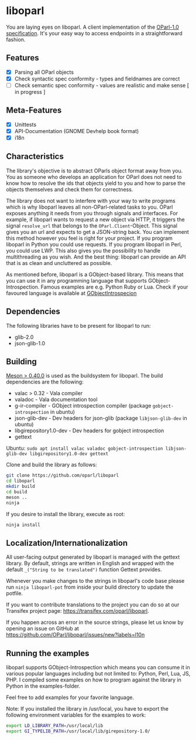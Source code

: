 liboparl
========

You are laying eyes on liboparl. A client implementation of the [OParl-1.0 specification](https://github.com/OParl/spec).
It's your easy way to access endpoints in a straightforward fashion.

Features
--------

  * [x] Parsing all OParl objects
  * [x] Check syntactic spec conformity - types and fieldnames are correct
  * [ ] Check semantic spec conformity - values are realistic and make sense [ in progress ]

Meta-Features
-------------

  * [x] Unittests
  * [x] API-Documentation (GNOME Devhelp book format)
  * [x] i18n

Characteristics
---------------

The library's objective is to abstract OParls object format away from you. You as someone
who develops an application for OParl does not need to know how to resolve the ids that
objects yield to you and how to parse the objects themselves and check them for correctness.

The library does not want to interfere with your way to write programs which is why liboparl
leaves all non-OParl-related tasks to you. OParl exposes anything it needs from you through
signals and interfaces. For example, if liboparl wants to request a new object via HTTP, it
triggers the signal ```resolve_url``` that belongs to the ```OParl.Client```-Object. This
signal gives you an url and expects to get a JSON-string back. You can implement this method
however you feel is right for your project. If you program liboparl in Python you could use
requests. If you program liboparl in Perl, you could use LWP. This also gives you the
possibility to handle multithreading as you wish. And the best thing: liboparl can provide
an API that is as clean and uncluttered as possible.

As mentioned before, liboparl is a GObject-based library. This means that you can use it in
any programming language that supports GObject-Introspection. Famous examples are e.g. Python
Ruby or Lua. Check if your favoured language is available at
[GObjectIntrospecion](https://wiki.gnome.org/action/show/Projects/GObjectIntrospection/Users)

Dependencies
------------

The following libraries have to be present for liboparl to run:

  * glib-2.0
  * json-glib-1.0

Building
--------

[Meson > 0.40.0](http://mesonbuild.com) is used as the buildsystem for liboparl. The build dependencies
are the following:

  * valac > 0.32 - Vala compiler
  * valadoc - Vala documentation tool
  * g-ir-compiler - GObject introspection compiler (package `gobject-introspection` in ubuntu)
  * json-glib-dev - Dev headers for json-glib (package `libjson-glib-dev` in ubuntu)
  * libgirepository1.0-dev - Dev headers for gobject introspection
  * gettext

Ubuntu: `sudo apt install valac valadoc gobject-introspection libjson-glib-dev libgirepository1.0-dev gettext`

Clone and build the library as follows:

```bash
git clone https://github.com/oparl/liboparl
cd liboparl
mkdir build
cd build
meson ..
ninja
```

If you desire to install the library, execute as root:

```bash
ninja install
```

Localization/Internationalization
---------------------------------

All user-facing output generated by liboparl is managed with the gettext library. By default,
strings are written in English and wrapped with the default `_("String to be translated")`
function Gettext provides.

Whenever you make changes to the strings in liboparl's code base please run
`ninja liboparl-pot` from inside your build directory to update the potfile.

If you want to contribute translations to the project you can do so at our Transifex project
page: https://transifex.com/oparl/liboparl.

If you happen across an error in the source strings, please let us know
by opening an issue on GitHub at https://github.com/OParl/liboparl/issues/new?labels=l10n

Running the examples
--------

liboparl supports GObject-Introspection which means you can consume it in various
popular languages including but not limited to: Python, Perl, Lua, JS, PHP.
I compiled some examples on how to program against the library in Python in the examples-folder.

Feel free to add examples for your favorite language.

Note: If you installed the library in /usr/local, you have to export the following
environment variables for the examples to work:

```bash
export LD_LIBRARY_PATH=/usr/local/lib
export GI_TYPELIB_PATH=/usr/local/lib/girepository-1.0/
```
